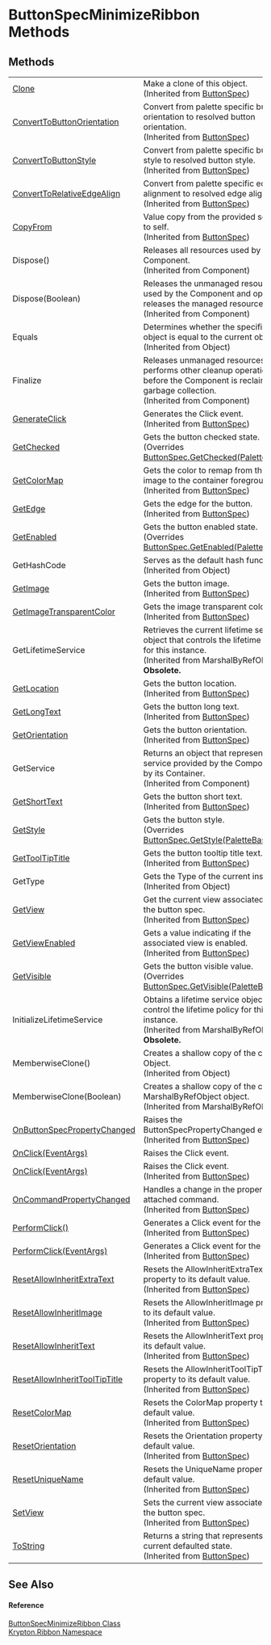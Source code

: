# ButtonSpecMinimizeRibbon Methods




## Methods
<table>
<tr>
<td><a href="d63751af-5371-5ef6-2d82-0c665be1a5d7.md">Clone</a></td>
<td>Make a clone of this object.<br />(Inherited from <a href="5c226624-9ac8-d7c9-8a8d-31d5ff115dbd.md">ButtonSpec</a>)</td></tr>
<tr>
<td><a href="4ee0be3a-d10c-3ae7-a895-4c8eadd882ba.md">ConvertToButtonOrientation</a></td>
<td>Convert from palette specific button orientation to resolved button orientation.<br />(Inherited from <a href="5c226624-9ac8-d7c9-8a8d-31d5ff115dbd.md">ButtonSpec</a>)</td></tr>
<tr>
<td><a href="a9919009-7e6f-3932-8781-a9110fdc3741.md">ConvertToButtonStyle</a></td>
<td>Convert from palette specific button style to resolved button style.<br />(Inherited from <a href="5c226624-9ac8-d7c9-8a8d-31d5ff115dbd.md">ButtonSpec</a>)</td></tr>
<tr>
<td><a href="b2709703-73ef-9494-d53a-55a6fde199b1.md">ConvertToRelativeEdgeAlign</a></td>
<td>Convert from palette specific edge alignment to resolved edge alignment.<br />(Inherited from <a href="5c226624-9ac8-d7c9-8a8d-31d5ff115dbd.md">ButtonSpec</a>)</td></tr>
<tr>
<td><a href="acaa5bdc-6649-9932-bde3-f1b36706c0ca.md">CopyFrom</a></td>
<td>Value copy from the provided source to self.<br />(Inherited from <a href="5c226624-9ac8-d7c9-8a8d-31d5ff115dbd.md">ButtonSpec</a>)</td></tr>
<tr>
<td>Dispose()</td>
<td>Releases all resources used by the Component.<br />(Inherited from Component)</td></tr>
<tr>
<td>Dispose(Boolean)</td>
<td>Releases the unmanaged resources used by the Component and optionally releases the managed resources.<br />(Inherited from Component)</td></tr>
<tr>
<td>Equals</td>
<td>Determines whether the specified object is equal to the current object.<br />(Inherited from Object)</td></tr>
<tr>
<td>Finalize</td>
<td>Releases unmanaged resources and performs other cleanup operations before the Component is reclaimed by garbage collection.<br />(Inherited from Component)</td></tr>
<tr>
<td><a href="37fefa7e-15db-2b48-cdd8-c94301b77f9c.md">GenerateClick</a></td>
<td>Generates the Click event.<br />(Inherited from <a href="5c226624-9ac8-d7c9-8a8d-31d5ff115dbd.md">ButtonSpec</a>)</td></tr>
<tr>
<td><a href="19c14c3c-b4af-2e76-abbb-9d5b5934cf70.md">GetChecked</a></td>
<td>Gets the button checked state.<br />(Overrides <a href="305e2860-0f96-512e-1178-d5126768fcec.md">ButtonSpec.GetChecked(PaletteBase)</a>)</td></tr>
<tr>
<td><a href="7f67ae54-e0ba-d7ba-0582-bda12e7b12d5.md">GetColorMap</a></td>
<td>Gets the color to remap from the image to the container foreground.<br />(Inherited from <a href="5c226624-9ac8-d7c9-8a8d-31d5ff115dbd.md">ButtonSpec</a>)</td></tr>
<tr>
<td><a href="7c9cf7d5-6bb5-9025-e194-a882e4017fe1.md">GetEdge</a></td>
<td>Gets the edge for the button.<br />(Inherited from <a href="5c226624-9ac8-d7c9-8a8d-31d5ff115dbd.md">ButtonSpec</a>)</td></tr>
<tr>
<td><a href="58610c0a-09dd-0887-5637-94c552612525.md">GetEnabled</a></td>
<td>Gets the button enabled state.<br />(Overrides <a href="a0c71d83-27bf-eeaa-8519-dadd8faad733.md">ButtonSpec.GetEnabled(PaletteBase)</a>)</td></tr>
<tr>
<td>GetHashCode</td>
<td>Serves as the default hash function.<br />(Inherited from Object)</td></tr>
<tr>
<td><a href="635fde00-45dc-5ba8-e10c-99409fb15429.md">GetImage</a></td>
<td>Gets the button image.<br />(Inherited from <a href="5c226624-9ac8-d7c9-8a8d-31d5ff115dbd.md">ButtonSpec</a>)</td></tr>
<tr>
<td><a href="9daf75c9-7f2d-8f02-32fa-14d67ad1cb73.md">GetImageTransparentColor</a></td>
<td>Gets the image transparent color.<br />(Inherited from <a href="5c226624-9ac8-d7c9-8a8d-31d5ff115dbd.md">ButtonSpec</a>)</td></tr>
<tr>
<td>GetLifetimeService</td>
<td>Retrieves the current lifetime service object that controls the lifetime policy for this instance.<br />(Inherited from MarshalByRefObject)<br /><strong>Obsolete.</strong></td></tr>
<tr>
<td><a href="8f6332e5-e1d4-f339-bd00-e566c5539bbc.md">GetLocation</a></td>
<td>Gets the button location.<br />(Inherited from <a href="5c226624-9ac8-d7c9-8a8d-31d5ff115dbd.md">ButtonSpec</a>)</td></tr>
<tr>
<td><a href="2fcaf3d4-5536-315a-96b5-86663d4a9a9f.md">GetLongText</a></td>
<td>Gets the button long text.<br />(Inherited from <a href="5c226624-9ac8-d7c9-8a8d-31d5ff115dbd.md">ButtonSpec</a>)</td></tr>
<tr>
<td><a href="7b573640-6f78-f5db-2f3b-318316bfe2d1.md">GetOrientation</a></td>
<td>Gets the button orientation.<br />(Inherited from <a href="5c226624-9ac8-d7c9-8a8d-31d5ff115dbd.md">ButtonSpec</a>)</td></tr>
<tr>
<td>GetService</td>
<td>Returns an object that represents a service provided by the Component or by its Container.<br />(Inherited from Component)</td></tr>
<tr>
<td><a href="42f4fcc8-6cd2-e729-dd85-3537e85d6489.md">GetShortText</a></td>
<td>Gets the button short text.<br />(Inherited from <a href="5c226624-9ac8-d7c9-8a8d-31d5ff115dbd.md">ButtonSpec</a>)</td></tr>
<tr>
<td><a href="145943b1-8461-efd3-f4c0-26599feef197.md">GetStyle</a></td>
<td>Gets the button style.<br />(Overrides <a href="161120f3-471e-af04-d15e-d470eb599cf2.md">ButtonSpec.GetStyle(PaletteBase)</a>)</td></tr>
<tr>
<td><a href="97ec897f-7487-2366-8160-c49785a73851.md">GetToolTipTitle</a></td>
<td>Gets the button tooltip title text.<br />(Inherited from <a href="5c226624-9ac8-d7c9-8a8d-31d5ff115dbd.md">ButtonSpec</a>)</td></tr>
<tr>
<td>GetType</td>
<td>Gets the Type of the current instance.<br />(Inherited from Object)</td></tr>
<tr>
<td><a href="3793e582-9a96-f983-79fc-e4c64ad33cf3.md">GetView</a></td>
<td>Get the current view associated with the button spec.<br />(Inherited from <a href="5c226624-9ac8-d7c9-8a8d-31d5ff115dbd.md">ButtonSpec</a>)</td></tr>
<tr>
<td><a href="c3f57105-e4e7-ff29-d8b9-91f0378fa177.md">GetViewEnabled</a></td>
<td>Gets a value indicating if the associated view is enabled.<br />(Inherited from <a href="5c226624-9ac8-d7c9-8a8d-31d5ff115dbd.md">ButtonSpec</a>)</td></tr>
<tr>
<td><a href="71dcbb78-8773-2c4b-ec38-c5a5e771dc8b.md">GetVisible</a></td>
<td>Gets the button visible value.<br />(Overrides <a href="f9192af0-637f-1259-6bc0-a6ef2b0b789f.md">ButtonSpec.GetVisible(PaletteBase)</a>)</td></tr>
<tr>
<td>InitializeLifetimeService</td>
<td>Obtains a lifetime service object to control the lifetime policy for this instance.<br />(Inherited from MarshalByRefObject)<br /><strong>Obsolete.</strong></td></tr>
<tr>
<td>MemberwiseClone()</td>
<td>Creates a shallow copy of the current Object.<br />(Inherited from Object)</td></tr>
<tr>
<td>MemberwiseClone(Boolean)</td>
<td>Creates a shallow copy of the current MarshalByRefObject object.<br />(Inherited from MarshalByRefObject)</td></tr>
<tr>
<td><a href="876ccb00-b947-0844-2b53-1ec70007808d.md">OnButtonSpecPropertyChanged</a></td>
<td>Raises the ButtonSpecPropertyChanged event.<br />(Inherited from <a href="5c226624-9ac8-d7c9-8a8d-31d5ff115dbd.md">ButtonSpec</a>)</td></tr>
<tr>
<td><a href="1ebc7997-49ba-0ae6-283e-98975a2f86f8.md">OnClick(EventArgs)</a></td>
<td>Raises the Click event.</td></tr>
<tr>
<td><a href="414d6002-e29a-a44b-392b-d147b8adb2d3.md">OnClick(EventArgs)</a></td>
<td>Raises the Click event.<br />(Inherited from <a href="5c226624-9ac8-d7c9-8a8d-31d5ff115dbd.md">ButtonSpec</a>)</td></tr>
<tr>
<td><a href="40db1d21-5a30-deb8-cd54-65393a6253a5.md">OnCommandPropertyChanged</a></td>
<td>Handles a change in the property of an attached command.<br />(Inherited from <a href="5c226624-9ac8-d7c9-8a8d-31d5ff115dbd.md">ButtonSpec</a>)</td></tr>
<tr>
<td><a href="b553e0f1-01f3-95ca-b858-c10f225516f2.md">PerformClick()</a></td>
<td>Generates a Click event for the control.<br />(Inherited from <a href="5c226624-9ac8-d7c9-8a8d-31d5ff115dbd.md">ButtonSpec</a>)</td></tr>
<tr>
<td><a href="5f1bb509-0fe5-9d47-3c8c-bb6eb47a9dc6.md">PerformClick(EventArgs)</a></td>
<td>Generates a Click event for the control.<br />(Inherited from <a href="5c226624-9ac8-d7c9-8a8d-31d5ff115dbd.md">ButtonSpec</a>)</td></tr>
<tr>
<td><a href="32d320bc-2217-41a4-4afe-7af21cef641b.md">ResetAllowInheritExtraText</a></td>
<td>Resets the AllowInheritExtraText property to its default value.<br />(Inherited from <a href="5c226624-9ac8-d7c9-8a8d-31d5ff115dbd.md">ButtonSpec</a>)</td></tr>
<tr>
<td><a href="565f9047-70c9-c14d-572d-63fdab0bd8d6.md">ResetAllowInheritImage</a></td>
<td>Resets the AllowInheritImage property to its default value.<br />(Inherited from <a href="5c226624-9ac8-d7c9-8a8d-31d5ff115dbd.md">ButtonSpec</a>)</td></tr>
<tr>
<td><a href="63f03a80-4553-aba6-d494-6e130a8a7b5a.md">ResetAllowInheritText</a></td>
<td>Resets the AllowInheritText property to its default value.<br />(Inherited from <a href="5c226624-9ac8-d7c9-8a8d-31d5ff115dbd.md">ButtonSpec</a>)</td></tr>
<tr>
<td><a href="d29fb18f-c929-c353-81e0-2dad988ffdee.md">ResetAllowInheritToolTipTitle</a></td>
<td>Resets the AllowInheritToolTipTitle property to its default value.<br />(Inherited from <a href="5c226624-9ac8-d7c9-8a8d-31d5ff115dbd.md">ButtonSpec</a>)</td></tr>
<tr>
<td><a href="9a51cc1d-a329-f183-e2b2-4b6c0e67cca2.md">ResetColorMap</a></td>
<td>Resets the ColorMap property to its default value.<br />(Inherited from <a href="5c226624-9ac8-d7c9-8a8d-31d5ff115dbd.md">ButtonSpec</a>)</td></tr>
<tr>
<td><a href="fa2c8a4e-0bd4-34ff-4c68-fa659d99409b.md">ResetOrientation</a></td>
<td>Resets the Orientation property to its default value.<br />(Inherited from <a href="5c226624-9ac8-d7c9-8a8d-31d5ff115dbd.md">ButtonSpec</a>)</td></tr>
<tr>
<td><a href="0bda030c-e585-79b8-4ddb-f005a6ca527c.md">ResetUniqueName</a></td>
<td>Resets the UniqueName property to its default value.<br />(Inherited from <a href="5c226624-9ac8-d7c9-8a8d-31d5ff115dbd.md">ButtonSpec</a>)</td></tr>
<tr>
<td><a href="759afb64-d68a-cb6e-5d81-175c53e85bbc.md">SetView</a></td>
<td>Sets the current view associated with the button spec.<br />(Inherited from <a href="5c226624-9ac8-d7c9-8a8d-31d5ff115dbd.md">ButtonSpec</a>)</td></tr>
<tr>
<td><a href="fa5a12f8-13ca-d43f-f137-87748814ef5b.md">ToString</a></td>
<td>Returns a string that represents the current defaulted state.<br />(Inherited from <a href="5c226624-9ac8-d7c9-8a8d-31d5ff115dbd.md">ButtonSpec</a>)</td></tr>
</table>

## See Also


#### Reference
<a href="1824b7dd-4983-10a8-8299-7c0b40c53671.md">ButtonSpecMinimizeRibbon Class</a>  
<a href="1e9bc734-cff9-e9b8-f013-94cdac669794.md">Krypton.Ribbon Namespace</a>  
